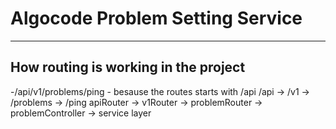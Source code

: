 # Algocode Problem Setting Service

__________________________________

## How routing is working in the project

-/api/v1/problems/ping 
    - besause the routes starts with /api
        /api      ->   /v1    ->     /problems ->       /ping
        apiRouter -> v1Router -> problemRouter -> problemController -> service layer
